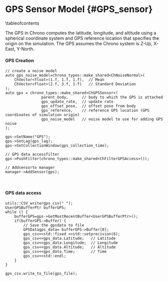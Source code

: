GPS Sensor Model {#GPS_sensor}
=================================

\tableofcontents

The GPS in Chrono computes the latitude, longitude, and altitude using a spherical coordinate system and GPS reference location that specifies the origin on the simulation. The GPS assumes the Chrono system is Z-Up, X-East, Y-North.

#### GPS Creation
~~~{.cpp}
// create a noise model
auto gps_noise_model=chrono_types::make_shared<ChNoiseNormal>(
    ChVector<float>(1.f, 1.f, 1.f),  // Mean
    ChVector<float>(2.f, 3.f, 1.f)   // Standard Deviation
);
auto gps = chrono_types::make_shared<ChGPSSensor>(
                parent_body,      // body to which the GPS is attached
                gps_update_rate,  // update rate
                gps_offset_pose,  // offset pose from body
                gps_reference,    // reference GPS location (GPS coordinates of simulation origin)
                gps_noise_model   // noise model to use for adding GPS noise
);

gps->SetName("GPS");
gps->SetLag(gps_lag);
gps->SetCollectionWindow(gps_collection_time);

// GPS data accessfilter
gps->PushFilter(chrono_types::make_shared<ChFilterGPSAccess>());

// Addsensorto manager
manager->AddSensor(gps);
~~~

<br>

#### GPS data access
~~~{.cpp}
utils::CSV_writergps_csv(" ");
UserGPSBufferPtr bufferGPS;
while () {
    bufferGPS=gps->GetMostRecentBuffer<UserGPSBufferPtr>();
    if(bufferGPS->Buffer) {
        // Save the gpsdata to file
        GPSDatagps_data= bufferGPS->Buffer[0];
        gps_csv<<std::fixed <<std::setprecision(6);
        gps_csv<<gps_data.Latitude;   // Latitude
        gps_csv<<gps_data.Longitude;  // Longitude
        gps_csv<<gps_data.Altitude;   // Altitude
        gps_csv<<gps_data.Time;       // Time
        gps_csv<<std::endl;
    }
}

gps_csv.write_to_file(gps_file);
~~~
